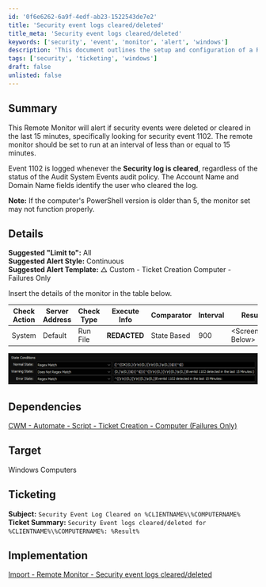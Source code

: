 ```yaml
---
id: '0f6e6262-6a9f-4edf-ab23-1522543de7e2'
title: 'Security event logs cleared/deleted'
title_meta: 'Security event logs cleared/deleted'
keywords: ['security', 'event', 'monitor', 'alert', 'windows']
description: 'This document outlines the setup and configuration of a Remote Monitor that alerts users when security events, specifically event 1102, are deleted or cleared within the last 15 minutes. It includes implementation details, dependencies, and ticketing information for effective monitoring.'
tags: ['security', 'ticketing', 'windows']
draft: false
unlisted: false
---
```


## Summary

This Remote Monitor will alert if security events were deleted or cleared in the last 15 minutes, specifically looking for security event 1102. The remote monitor should be set to run at an interval of less than or equal to 15 minutes.

Event 1102 is logged whenever the **Security log is cleared**, regardless of the status of the Audit System Events audit policy. The Account Name and Domain Name fields identify the user who cleared the log.

**Note:** If the computer's PowerShell version is older than 5, the monitor set may not function properly.

## Details

**Suggested "Limit to":** All  
**Suggested Alert Style:** Continuous  
**Suggested Alert Template:** △ Custom - Ticket Creation Computer - Failures Only  

Insert the details of the monitor in the table below.

| Check Action | Server Address | Check Type | Execute Info | Comparator | Interval | Result                |
|--------------|----------------|------------|---------------|------------|----------|-----------------------|
| System       | Default        | Run File   | **REDACTED**      | State Based | 900      | \<Screenshot Below\>  |

![Screenshot](../../../static/img/EPM---Security-Management---Remote-Monitor---Security-event-logs-cleareddeleted/image_1.png)

## Dependencies

[CWM - Automate - Script - Ticket Creation - Computer (Failures Only)](../scripts/Ticket%20Creation%20-%20Computer%20Failures%20Only.md)

## Target

Windows Computers

## Ticketing

**Subject:** `Security Event Log Cleared on %CLIENTNAME%\%COMPUTERNAME%`
**Ticket Summary:** `Security Event logs cleared/deleted for %CLIENTNAME%\%COMPUTERNAME%: %Result%`

## Implementation

[Import - Remote Monitor - Security event logs cleared/deleted](./Import-%20Security%20event%20logs%20cleareddeleted.md)